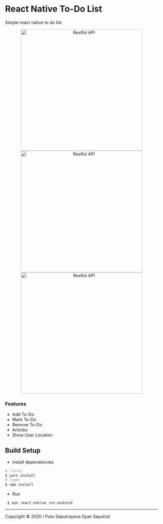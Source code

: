 # React Native To-Do List

Simple react native to do list

<p align="center" >
    <img title="Restful API" height='400' src="https://res.cloudinary.com/iyansrcloud/image/upload/v1577947728/todo/home_hizavy.png">
    <img title="Restful API" height='400' src="https://res.cloudinary.com/iyansrcloud/image/upload/v1577947728/todo/post_mttiyv.png">
    <img title="Restful API" height='400' src="https://res.cloudinary.com/iyansrcloud/image/upload/v1577947728/todo/location_zjenbi.png">
</p>

 ### Features
 - Add To-Do
 - Mark To-Do
 - Remove To-Do
 - Articles
 - Show User Location

 ## Build Setup

 - Install dependencies
 ```bash
 # (Yarn)
 $ yarn install
 # (npm)
 $ npm install
 ```
 - Run
 ```bash
  $ npx react-native run-android
 ```

 ---
 Copyright © 2020 I Putu Saputrayana (Iyan Saputra)